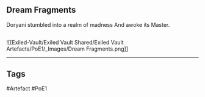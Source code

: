 ## Dream Fragments
Doryani stumbled into a realm of madness
And awoke its Master.
##
![[Exiled-Vault/Exiled Vault Shared/Exiled Vault Artefacts/PoE1/_Images/Dream Fragments.png]]

---
## Tags
#Artefact
#PoE1
